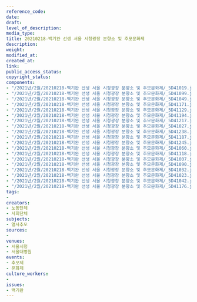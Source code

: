 ```yaml
---
reference_code: 
date: 
draft: 
level_of_description: 
media_type: 
title: 20210218-백기완 선생 서울 시청광장 분향소 및 추모문화제
description: 
weight: 
modified_at: 
created_at: 
link: 
public_access_status: 
copyright_status: 
components:
- "/2021년/2월/20210218-백기완 선생 서울 시청광장 분향소 및 추모문화제/_5D41019.jpg"
- "/2021년/2월/20210218-백기완 선생 서울 시청광장 분향소 및 추모문화제/_5D41099.jpg"
- "/2021년/2월/20210218-백기완 선생 서울 시청광장 분향소 및 추모문화제/_5D41049.jpg"
- "/2021년/2월/20210218-백기완 선생 서울 시청광장 분향소 및 추모문화제/_5D41171.jpg"
- "/2021년/2월/20210218-백기완 선생 서울 시청광장 분향소 및 추모문화제/_5D41129.jpg"
- "/2021년/2월/20210218-백기완 선생 서울 시청광장 분향소 및 추모문화제/_5D41194.jpg"
- "/2021년/2월/20210218-백기완 선생 서울 시청광장 분향소 및 추모문화제/_5D41217.jpg"
- "/2021년/2월/20210218-백기완 선생 서울 시청광장 분향소 및 추모문화제/_5D41027.jpg"
- "/2021년/2월/20210218-백기완 선생 서울 시청광장 분향소 및 추모문화제/_5D41238.jpg"
- "/2021년/2월/20210218-백기완 선생 서울 시청광장 분향소 및 추모문화제/_5D41187.jpg"
- "/2021년/2월/20210218-백기완 선생 서울 시청광장 분향소 및 추모문화제/_5D41245.jpg"
- "/2021년/2월/20210218-백기완 선생 서울 시청광장 분향소 및 추모문화제/_5D41060.jpg"
- "/2021년/2월/20210218-백기완 선생 서울 시청광장 분향소 및 추모문화제/_5D41118.jpg"
- "/2021년/2월/20210218-백기완 선생 서울 시청광장 분향소 및 추모문화제/_5D41007.jpg"
- "/2021년/2월/20210218-백기완 선생 서울 시청광장 분향소 및 추모문화제/_5D41090.jpg"
- "/2021년/2월/20210218-백기완 선생 서울 시청광장 분향소 및 추모문화제/_5D41032.jpg"
- "/2021년/2월/20210218-백기완 선생 서울 시청광장 분향소 및 추모문화제/_5D41023.jpg"
- "/2021년/2월/20210218-백기완 선생 서울 시청광장 분향소 및 추모문화제/_5D41042.jpg"
- "/2021년/2월/20210218-백기완 선생 서울 시청광장 분향소 및 추모문화제/_5D41176.jpg"
tags:
- 
creators:
- 노동단체
- 사회단체
subjects:
- 열사추모
sources:
- 
venues:
- 서울시청
- 서울대병원
events:
- 추모제
- 문화제
culture_workers:
- 
issues:
- 백기완
---
```

